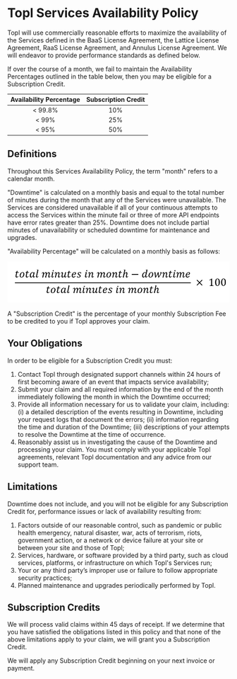 # Topl Services Availability Policy

Topl will use commercially reasonable efforts to maximize the availability of the Services defined in the BaaS License Agreement, the Lattice License Agreement, RaaS License Agreement, and Annulus License Agreement. We will endeavor to provide performance standards as defined below.

If over the course of a month, we fail to maintain the Availability Percentages outlined in the table below, then you may be eligible for a Subscription Credit.

| Availability Percentage | Subscription Credit |
|:-----------------:|:-------------------:|
|      < 99.8%      |         10%         |
|       < 99%       |         25%         |
|       < 95%       |         50%         |

## Definitions

Throughout this Services Availability Policy, the term "month" refers to a calendar month.

"Downtime" is calculated on a monthly basis and equal to the total number of minutes during the month that any of the Services were unavailable. The Services are considered unavailable if all of your continuous attempts to access the Services within the minute fail or three of more API endpoints have error rates greater than 25%. Downtime does not include partial minutes of unavailability or scheduled downtime for maintenance and upgrades.

"Availability Percentage" will be calculated on a monthly basis as follows:

![Availability Percentage](Supporting/availability_percentage.png)

A "Subscription Credit" is the percentage of your monthly Subscription Fee to be credited to you if Topl approves your claim.

## Your Obligations

In order to be eligible for a Subscription Credit you must:

1. Contact Topl through designated support channels within 24 hours of first becoming aware of an event that impacts service availability;
1. Submit your claim and all required information by the end of the month immediately following the month in which the Downtime occurred;
1. Provide all information necessary for us to validate your claim, including: (i) a detailed description of the events resulting in Downtime, including your request logs that document the errors; (ii) information regarding the time and duration of the Downtime; (iii) descriptions of your attempts to resolve the Downtime at the time of occurrence.
1. Reasonably assist us in investigating the cause of the Downtime and processing your claim.
You must comply with your applicable Topl agreements, relevant Topl documentation and any advice from our support team.

## Limitations

Downtime does not include, and you will not be eligible for any Subscription Credit for, performance issues or lack of availability resulting from:

1. Factors outside of our reasonable control, such as pandemic or public health emergency, natural disaster, war, acts of terrorism, riots, government action, or a network or device failure at your site or between your site and those of Topl;
1. Services, hardware, or software provided by a third party, such as cloud services, platforms, or infrastructure on which Topl's Services run;
1. Your or any third party’s improper use or failure to follow appropriate security practices;
1. Planned maintenance and upgrades periodically performed by Topl.

## Subscription Credits
We will process valid claims within 45 days of receipt. If we determine that you have satisfied the obligations listed in this policy and that none of the above limitations apply to your claim, we will grant you a Subscription Credit.

We will apply any Subscription Credit beginning on your next invoice or payment.